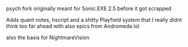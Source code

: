 psych fork originally meant for Sonic.EXE 2.5 before it got scrapped

Adds quant notes, hscript and a shitty Playfield system that I really didnt think too far ahead with
also epics from Andromeda lol


also the basis for NightmareVision
